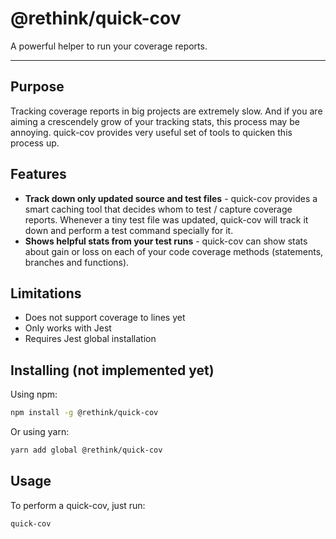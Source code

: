 # @rethink/quick-cov

A powerful helper to run your coverage reports.

---

## Purpose

Tracking coverage reports in big projects are extremely slow. And if you are aiming a crescendely grow of your tracking stats, this process may be annoying. quick-cov provides very useful set of tools to quicken this process up.

## Features

-   **Track down only updated source and test files** - quick-cov provides a smart caching tool that decides whom to test / capture coverage reports. Whenever a tiny test file was updated, quick-cov will track it down and perform a test command specially for it.
-   **Shows helpful stats from your test runs** - quick-cov can show stats about gain or loss on each of your code coverage methods (statements, branches and functions).

## Limitations

-   Does not support coverage to lines yet
-   Only works with Jest
-   Requires Jest global installation

## Installing (not implemented yet)

Using npm:

```bash
npm install -g @rethink/quick-cov
```

Or using yarn:

```bash
yarn add global @rethink/quick-cov
```

## Usage

To perform a quick-cov, just run:

```bash
quick-cov
```
